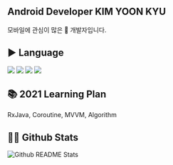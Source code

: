
## Android Developer KIM YOON KYU
모바일에 관심이 많은 🐥 개발자입니다.

## ▶️ Language

<p>
  <img src="https://img.shields.io/badge/Java-007396?style=flat-square&logo=Java&logoColor=white"/></a>
  <img src="https://img.shields.io/badge/Kotlin-007396?style=flat-square&logo=Kotlin&logoColor=white"/></a>
  <img src="https://img.shields.io/badge/Python-3766AB?style=flat-square&logo=Python&logoColor=white"/></a>
  <img src="https://img.shields.io/badge/PHP-ffb13b?style=flat-square&logo=PHP&logoColor=white"/></a>
</p>

## 📚 2021 Learning Plan

RxJava, Coroutine, MVVM, Algorithm

## 🏳️‍🌈 Github Stats

![Github README Stats](https://github-readme-stats.vercel.app/api?username=hinos-repo&show_icons=true&theme=dracula)


